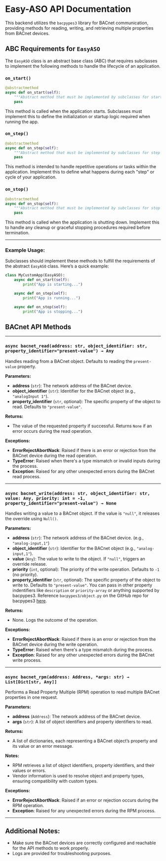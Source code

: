 
# Easy-ASO API Documentation

This backend utilizes the `bacpypes3` library for BACnet communication, providing methods for reading, writing, and retrieving multiple properties from BACnet devices.

## ABC Requirements for `EasyASO`

The `EasyASO` class is an abstract base class (ABC) that requires subclasses to implement the following methods to handle the lifecycle of an application.

### `on_start()`
```python
@abstractmethod
async def on_start(self):
    """Abstract method that must be implemented by subclasses for start logic."""
    pass
```
This method is called when the application starts. Subclasses must implement this to define the initialization or startup logic required when running the app.

### `on_step()`
```python
@abstractmethod
async def on_step(self):
    """Abstract method that must be implemented by subclasses for step logic."""
    pass
```
This method is intended to handle repetitive operations or tasks within the application. Implement this to define what happens during each "step" or cycle of your application.

### `on_stop()`
```python
@abstractmethod
async def on_stop(self):
    """Abstract method that must be implemented by subclasses for stop logic."""
    pass
```
This method is called when the application is shutting down. Implement this to handle any cleanup or graceful stopping procedures required before termination.

---

### Example Usage:

Subclasses should implement these methods to fulfill the requirements of the abstract `EasyASO` class. Here’s a quick example:

```python
class MyCustomApp(EasyASO):
    async def on_start(self):
        print("App is starting...")

    async def on_step(self):
        print("App is running...")

    async def on_stop(self):
        print("App is stopping...")
```

## BACnet API Methods

---

### `async bacnet_read(address: str, object_identifier: str, property_identifier="present-value") → Any`

Handles reading from a BACnet object. Defaults to reading the `present-value` property.

**Parameters:**
- **address** (`str`): The network address of the BACnet device.
- **object_identifier** (`str`): Identifier for the BACnet object (e.g., `"analogInput 1"`).
- **property_identifier** (`str`, optional): The specific property of the object to read. Defaults to `"present-value"`.

**Returns:**
- The value of the requested property if successful. Returns `None` if an error occurs during the read operation.

**Exceptions:**
- **ErrorRejectAbortNack**: Raised if there is an error or rejection from the BACnet device during the read operation.
- **TypeError**: Raised when there's a type mismatch or invalid inputs during the process.
- **Exception**: Raised for any other unexpected errors during the BACnet read process.

---

### `async bacnet_write(address: str, object_identifier: str, value: Any, priority: int = -1, property_identifier="present-value") → None`

Handles writing a value to a BACnet object. If the value is `"null"`, it releases the override using `Null()`.

**Parameters:**
- **address** (`str`): The network address of the BACnet device. (e.g., `"analog-input,1"`)
- **object_identifier** (`str`): Identifier for the BACnet object (e.g., `"analog-input,1"`).
- **value** (`Any`): The value to write to the object. If `"null"`, triggers an override release.
- **priority** (`int`, optional): The priority of the write operation. Defaults to `-1` (no priority).
- **property_identifier** (`str`, optional): The specific property of the object to write to. Defaults to `"present-value"`. 
You can pass in other property indentifiers like `description` or `priority-array` or anything supported by bacpypes3. 
Reference `bacpypes3/object.py` on the GitHub repo for bacpypes3 [here](https://github.com/JoelBender/BACpypes3/blob/main/bacpypes3/object.py). 

**Returns:**
- None. Logs the outcome of the operation.

**Exceptions:**
- **ErrorRejectAbortNack**: Raised if there is an error or rejection from the BACnet device during the write operation.
- **TypeError**: Raised when there's a type mismatch during the process.
- **Exception**: Raised for any other unexpected errors during the BACnet write process.

---

### `async bacnet_rpm(address: Address, *args: str) → List[Dict[str, Any]]`

Performs a Read Property Multiple (RPM) operation to read multiple BACnet properties in one request.

**Parameters:**
- **address** (`Address`): The network address of the BACnet device.
- **args** (`str`): A list of object identifiers and property identifiers to read.

**Returns:**
- A list of dictionaries, each representing a BACnet object’s property and its value or an error message.

**Notes:**
- RPM retrieves a list of object identifiers, property identifiers, and their values or errors.
- Vendor information is used to resolve object and property types, ensuring compatibility with custom types.

**Exceptions:**
- **ErrorRejectAbortNack**: Raised if an error or rejection occurs during the RPM operation.
- **Exception**: Raised for any unexpected errors during the RPM process.

---

## Additional Notes:
- Make sure the BACnet devices are correctly configured and reachable for the API methods to work properly.
- Logs are provided for troubleshooting purposes.
